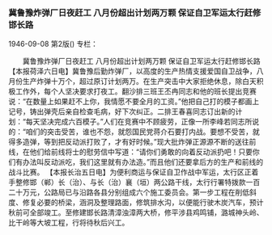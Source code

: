 ### 冀鲁豫炸弹厂日夜赶工  八月份超出计划两万颗  保证自卫军运太行赶修邯长路

1946-09-08
第2版()
专栏：

　　冀鲁豫炸弹厂日夜赶工
    八月份超出计划两万颗
    保证自卫军运太行赶修邯长路
    【本报荷泽六日电】冀鲁豫后勤炸弹厂，以高度的生产热情支援爱国自卫战争，八月份生产炸弹十万个，超过原订计划两万。在生产突击中大家拒绝休息，除白天积极工作外，每个人坚决要求打夜工。翻沙排三班王丕冉同志和他的班长提出竞赛说：“在数量上如果赶不上你，我情愿不要全月的工资。”他把自己打的模子都画上记号，铸出弹壳后亲自检查毛病，好下次纠正。二排王春喜同志订出新的计划：“每天坚决完成六百模子。”人们在竞赛中不顾疲劳，正像一所李峰若同志所说的：“咱们的突击受苦，谁也不怨，就怨国民党蒋介石要打内战。要想不受苦，就得多造弹，等到把反动派打败了，才有好时候。”现大批炸弹正源源不断的送往前线，在他们给前线将士的慰劳信中写道：“请你们勇敢的向着反动派扔吧！只要你们有办法叫反动派吃，我们这里就有办法造。”而且他们还要拿后方的生产和前线的战斗比赛。
    【本报长治五日电】为便利商运与保证自卫作战中军运，太行区正着手整修邯（郸）长（治）、与长（治）襄（垣）两公路干线，太行行署特拨款一百二十万元，公路局已与沿路各县分别组成六个施工委员会。第一步工程在削低斜度、修复必要的桥梁，涵洞及整理路面，修筑排水沟，以便能行驶木炭汽车，预计秋前可全部竣工。至修建邯长路清漳浊漳两大桥，修平涉县鸡鸣铺，潞城神头岭、比干岭等大坡工程，行将待秋后兴工。

